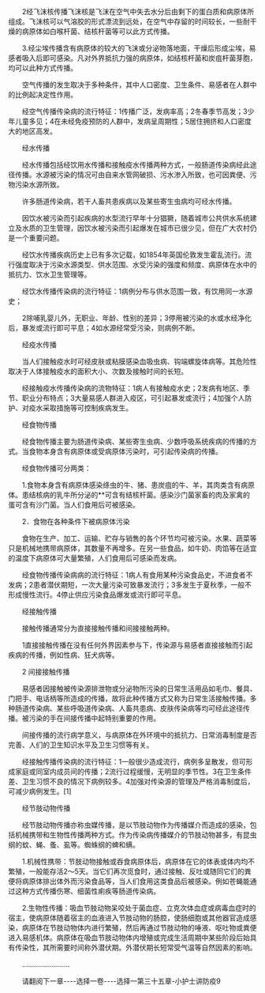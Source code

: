 <div class="read-content j_readContent" id="">
                <p>　　2经飞沫核传播飞沫核是飞沫在空气中失去水分后由剩下的蛋白质和病原体所组成。飞沫核可以气溶胶的形式漂流到远处，在空气中存留的时间较长，一些耐干燥的病原体如白喉杆菌、结核杆菌等可以此方式传播。<p>　　3.经尘埃传播含有病原体的较大的飞沫或分泌物落地面，干燥后形成尘埃，易感者吸入后即可感染。凡对外界抵抗力强的病原体，如结核杆菌和炭疽杆菌芽胞，均可以此种方式传播。<p>　　空气传播的发生取决于多种条件，其中人口密度、卫生条件、易感者在人群中的比例起决定性作用。<p>　　经空气传播传染病的流行特征：1传播广泛，发病率高；2冬春季节高发；3少年儿童多见；4在未经免疫预防的人群中，发病呈周期性；5居住拥挤和人口密度大的地区高发。<p>　　经水传播<p>　　经水传播包括经饮用水传播和接触疫水传播两种方式，一般肠道传染病经此途径传播。水源被污染的情况可由自来水管网破损、污水渗入所致，也可因粪便、污物污染水源所致。<p>　　许多肠道传染病，若干人畜共患疾病以及某些寄生虫病均可经水传播。<p>　　因饮水被污染而引起疾病的水型流行早年十分猖獗，随着城市公共供水系统建立及水质的卫生管理，因饮水被污染而引起爆发在城市已很少见，但在广大农村仍是一个重要问题。<p>　　经饮水传播疾病历史上已有多次记载，如1854年英国伦敦发生霍乱流行。流行强度取决于污染水源类型、供水范围、水受污染的强度和频度、病原体在水中的抵抗力、饮水卫生管理等。<p>　　经饮水传播传染病的流行特征：1病例分布与供水范围一致，有饮用同一水源史；<p>　　2除哺乳婴儿外，无职业、年龄、性别的差异；3停用被污染的水或水经净化后，暴发或流行即可平息；4如水源经常受污染，则病例不断。<p>　　经疫水传播<p>　　当人们接触疫水时可经皮肤或粘膜感染血吸虫病、钩端螺旋体病等。其危险性取决于人体接触疫水的面积大小、次数及接触时间的长短。<p>　　经接触疫水传播传染病的流物特征：1病人有接触疫水史；2发病有地区、季节、职业分布特点；3大量易感人群进入疫区，可引起暴发或流行；4加强个人防护、对疫水采取措施等可控制疾病发生。<p>　　经食物传播<p>　　经食物传播主要为肠道传染病、某些寄生虫病、少数呼吸系统疾病的传播的方式。当食物本身含有病原体或受病原体污染时，可引起传染病的传播。<p>　　经食物传播可分两类：<p>　　1.食物本身含有病原体感染绦虫的牛、猪、患炭疽的牛、羊，其肉类含有病原体。患结核病的乳牛所分泌的**可含有结核杆菌。感染沙门菌家畜的肉及家禽的蛋可含有沙门菌。当人们食用后可被感染。<p>　　2．食物在各种条件下被病原体污染<p>　　食物在生产、加工、运输、贮存与销售的各个环节均可被污染。水果、蔬菜等只是机械地携带病原体，其数量不再增多。在另一些食品，如牛奶、肉馅等在适宜的温度下病原体可大量繁殖，人们食用后可感染而发病。<p>　　经食物传播传染病病的流行特征：1病人有食用某种污染食品史，不进食者不发病；2患者潜伏期短，一次大量污染可致暴发流行；3多发生于夏秋季，一般不形成慢性流行。4停止供应污染食品爆发或流行即可平息。<p>　　经接触传播<p>　　接触传播通常分为直接接触传播和间接接触两种。<p>　　1直接接触传播在没有任何外界因素参与下，传染源与易感者直接接触而引起疾病的传播，例如性病、狂犬病等。<p>　　2 间接接触传播<p>　　易感者因接触被传染源排泄物或分泌物所污染的日常生活用品如毛巾、餐具、门把手、电话柄等所造成的传播，故将此种传播方式又称为日常生活接触传播。多种肠道传染病、某些呼吸道传染病、人畜共患病、皮肤传染病等均可经此途径传播。被污染的手在间接传播中起特别重要的作用。<p>　　间接传播的流行病学意义，与病原体在外环境中的抵抗力、日常消毒制度是否完善、人们的卫生知识水平及卫生习惯等有关。<p>　　经接触传播传染病的流行特征：1一般很少造成流行，病例多呈散发，但可形成家庭或同室内成员间的传播；2流行过程缓慢，无明显的季节性。3在卫生条件差、卫生习惯不良的情况下病例较多。4加强对传染源的管理及严格消毒制度后，可减少病例发生。[1]<p>　　经节肢动物传播<p>　　经节肢动物传播亦称虫媒传播，是以节肢动物作为传播媒介而造成的感染，包括机械携带和生物性传播两种方式。作为传染病传播媒介的节肢动物甚多，有昆虫纲的蚊、蝇、蚤、虱等。蜘蛛纲的蜱和螨。<p>　　1.机械性携带：节肢动物接触或吞食病原体后，病原体在它的体表或体内均不繁殖，一般能存活2～5天。当它们再次觅食时，通过接触、反吐或随同它们的粪便将病原体排出体外而污染食品等，当人们食用这类食品后被感染。例如苍蝇能通过这种方式传播伤寒、细菌性痢疾等肠道传染病。<p>　　2.生物性传播：吸血节肢动物呆咬处于菌血症、立克次体血症或病毒血症时的宿主，使病原体随着宿主的血液进入节肢动物的肠腔，使肠细胞或其他器官造成感染，病原体在节肢动物体内进行繁殖，然后再通过节肢动物的唾液、呕吐物或粪便进入易感机体。病原体在吸血节肢动物体内增殖或完成生活周期中某些阶段后始具有传染性，其所需要时间称外潜伏期。外潜伏期长短常受气温等自然因素的影响。<p>　　……………………<p>　　请翻阅下一章----选择一卷----选择一第三十五章-小护士讲防疫9<p> 
            </div>